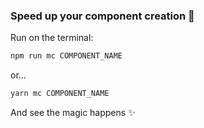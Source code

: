 ### Speed up your component creation 🚀

Run on the terminal:

```bash
npm run mc COMPONENT_NAME
```

or...

```bash
yarn mc COMPONENT_NAME
```

And see the magic happens ✨
